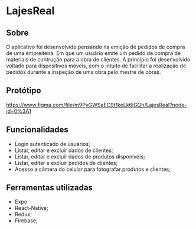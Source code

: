 # LajesReal

## Sobre
O aplicativo foi desenvolvido pensando na emição de pedidos de compra de uma empreiteira. Em que um usuário emite um pedido de compra de materiais de contrução para a obra de clientes.
A princípio foi desenvolvido voltado para dispositivos móveis, com o intuito de facilitar a realização de pedidos durante a inspeção de uma obra pelo mestre de obras.

## Protótipo
https://www.figma.com/file/m9PyGWSaEC9t1keLk6iGQh/LajesReal?node-id=0%3A1

## Funcionalidades
- Login autenticado de usuários;
- Listar, editar e excluir dados de clientes;
- Listar, editar e excluir dados de produtos disponíveis;
- Listar, editar e excluir pedidos de clientes;
- Acesso a câmera do celular para fotografar produtos e clientes;

## Ferramentas utilizadas
- Expo
- React-Native;
- Redux;
- Firebase;

